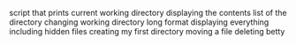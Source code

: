 script that prints current working directory
displaying the contents list of the directory
changing working directory
long format
displaying everything including hidden files
creating my first directory
moving a file
deleting betty

